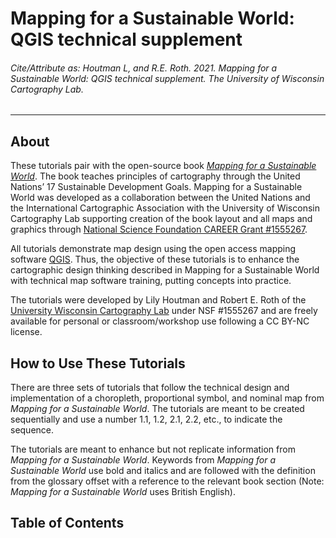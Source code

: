 # Mapping for a Sustainable World: QGIS technical supplement

###### Cite/Attribute as: Houtman L, and R.E. Roth. 2021. _Mapping for a Sustainable World: QGIS technical supplement_. The University of Wisconsin Cartography Lab.

---

## About

These tutorials pair with the open-source book [_Mapping for a Sustainable World_](http://bit.ly/SDGbook). The book teaches principles of cartography through the United Nations’ 17 Sustainable Development Goals. Mapping for a Sustainable World was developed as a collaboration between the United Nations and the International Cartographic Association with the University of Wisconsin Cartography Lab supporting creation of the book layout and all maps and graphics through [National Science Foundation CAREER Grant #1555267](https://www.nsf.gov/awardsearch/showAward?AWD_ID=1555267).

All tutorials demonstrate map design using the open access mapping software [QGIS](https://qgis.org/en/site/). Thus, the objective of these tutorials is to enhance the cartographic design thinking described in Mapping for a Sustainable World with technical map software training, putting concepts into practice.

The tutorials were developed by Lily Houtman and Robert E. Roth of the [University Wisconsin Cartography Lab](https://geography.wisc.edu/cartography/) under NSF #1555267 and are freely available for personal or classroom/workshop use following a CC BY-NC license.

## How to Use These Tutorials

There are three sets of tutorials that follow the technical design and implementation of a choropleth, proportional symbol, and nominal map from _Mapping for a Sustainable World_. The tutorials are meant to be created sequentially and use a number 1.1, 1.2, 2.1, 2.2, etc., to indicate the sequence.

The tutorials are meant to enhance but not replicate information from _Mapping for a Sustainable World_. Keywords from _Mapping for a Sustainable World_ use bold and italics and are followed with the definition from the glossary offset with a reference to the relevant book section (Note: _Mapping for a Sustainable World_ uses British English).

## Table of Contents

